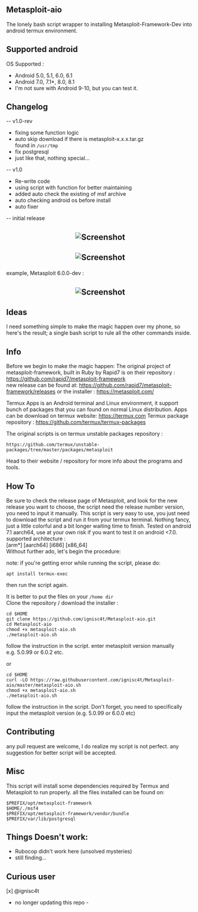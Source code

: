 ## Metasploit-aio
The lonely bash script wrapper to installing Metasploit-Framework-Dev into android termux environment.

## Supported android
OS Supported :
- Android 5.0, 5.1, 6.0, 6.1
- Android 7.0, 7.1*, 8.0, 8.1
- I'm not sure with Android 9-10, but you can test it.

## Changelog

-- v1.0-rev
   - fixing some function logic
   - auto skip download if there is metasploit-x.x.x.tar.gz</br> found in `/usr/tmp`
   - fix postgresql
   - just like that, nothing special...

-- v1.0
   - Re-write code
   - using script with function for better maintaining
   - added auto check the existing of msf archive
   - auto checking android os before install
   - auto fixer

-- initial release

## <p align="center">![Screenshot](https://github.com/ignisc4t/Metasploit-aio/blob/master/Screenshot_20200823-190512.png)
## <p align="center">![Screenshot](https://github.com/ignisc4t/Metasploit-aio/blob/master/Screenshot_20200828-114059.png)
example, Metasploit 6.0.0-dev : 
## <p align="center">![Screenshot](https://github.com/ignisc4t/Metasploit-aio/blob/master/Screenshot_20200822-163033.png)

## Ideas
I need something simple to make the magic happen over my phone, so here's the result; a single bash script to rule all the other commands inside.

## Info
Before we begin to make the magic happen:
The original project of metasploit-framework, built in Ruby by Rapid7 is on their repository :</br>
https://github.com/rapid7/metasploit-framework</br>
new release can be found at:
https://github.com/rapid7/metasploit-framework/releases
or the installer :
https://metasploit.com/

Termux Apps is an Android terminal and Linux environment, it support bunch of packages that you can found on normal Linux distribution.
Apps can be download on termux website:
https://termux.com
Termux package repository :
https://github.com/termux/termux-packages

The original scripts is on termux unstable packages repository :
```
https://github.com/termux/unstable-packages/tree/master/packages/metasploit
```
Head to their website / repository for more info about the programs and tools.

## How To
Be sure to check the release page of Metasploit, and look for the new release you want to choose,
the script need the release number version, you need to input it manually.
This script is very easy to use, you just need to download the script and run it from your termux terminal.
Nothing fancy, just a little colorful and a bit longer waiting time to finish.
Tested on android 7.1 aarch64, use at your own risk if you want to test it on android <7.0.
supported architecture :</br>
[arm*] [aarch64] [i686] [x86_64]</br>
Without further ado, let's begin the procedure:

note: if you're getting error while running the script, please do:
```
apt install termux-exec
```
then run the script again.

It is better to put the files on your `/home dir` </br>
Clone the repository / download the installer :
```
cd $HOME
git clone https://github.com/ignisc4t/Metasploit-aio.git
cd Metasploit-aio
chmod +x metasploit-aio.sh
./metasploit-aio.sh
```
follow the instruction in the script. enter metasploit version manually</br>
e.g. 5.0.99 or 6.0.2 etc.

or
```
cd $HOME
curl -LO https://raw.githubusercontent.com/ignisc4t/Metasploit-aio/master/metasploit-aio.sh
chmod +x metasploit-aio.sh
./metasploit-aio.sh
```
follow the instruction in the script.
Don't forget, you need to specifically input the metasploit version (e.g. 5.0.99 or 6.0.0 etc)

## Contributing
any pull request are welcome, I do realize my script is not perfect. any suggestion for better script will be accepted.

## Misc
This script will install some dependencies required by Termux and Metasploit to run properly.
all the files installed can be found on:
```
$PREFIX/opt/metasploit-framework
$HOME/./msf4
$PREFIX/opt/metasploit-framework/vendor/bundle
$PREFIX/var/lib/postgresql
```

## Things Doesn't work:
- Rubocop didn't work here (unsolved mysteries)
- still finding...

## Curious user
[x] @ignisc4t

- no longer updating this repo -
